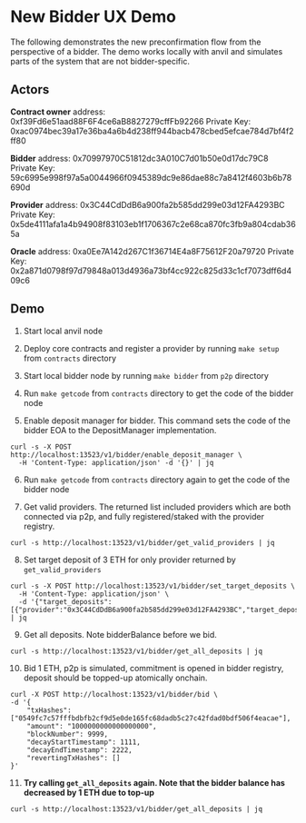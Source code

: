 # New Bidder UX Demo

The following demonstrates the new preconfirmation flow from the perspective of a bidder. The demo works locally with anvil and simulates parts of the system that are not bidder-specific.

## Actors

**Contract owner** address: 0xf39Fd6e51aad88F6F4ce6aB8827279cffFb92266
Private Key: 0xac0974bec39a17e36ba4a6b4d238ff944bacb478cbed5efcae784d7bf4f2ff80

**Bidder** address: 0x70997970C51812dc3A010C7d01b50e0d17dc79C8
Private Key: 59c6995e998f97a5a0044966f0945389dc9e86dae88c7a8412f4603b6b78690d

**Provider** address: 0x3C44CdDdB6a900fa2b585dd299e03d12FA4293BC
Private Key: 0x5de4111afa1a4b94908f83103eb1f1706367c2e68ca870fc3fb9a804cdab365a

**Oracle** address: 0xa0Ee7A142d267C1f36714E4a8F75612F20a79720
Private Key: 0x2a871d0798f97d79848a013d4936a73bf4cc922c825d33c1cf7073dff6d409c6

## Demo

1. Start local anvil node
2. Deploy core contracts and register a provider by running `make setup` from `contracts` directory

3. Start local bidder node by running `make bidder` from `p2p` directory

4. Run `make getcode` from `contracts` directory to get the code of the bidder node

5. Enable deposit manager for bidder. This command sets the code of the bidder EOA to the DepositManager implementation.
  ```
  curl -s -X POST http://localhost:13523/v1/bidder/enable_deposit_manager \
    -H 'Content-Type: application/json' -d '{}' | jq
  ```

6. Run `make getcode` from `contracts` directory again to get the code of the bidder node

7. Get valid providers. The returned list included providers which are both connected via p2p, and fully registered/staked with the provider registry.

```
curl -s http://localhost:13523/v1/bidder/get_valid_providers | jq
```

8. Set target deposit of 3 ETH for only provider returned by `get_valid_providers`

```
curl -s -X POST http://localhost:13523/v1/bidder/set_target_deposits \
  -H 'Content-Type: application/json' \
  -d '{"target_deposits":[{"provider":"0x3C44CdDdB6a900fa2b585dd299e03d12FA4293BC","target_deposit":"3000000000000000000"}]}' | jq
```

9. Get all deposits. Note bidderBalance before we bid.

```
curl -s http://localhost:13523/v1/bidder/get_all_deposits | jq
```

10. Bid 1 ETH, p2p is simulated, commitment is opened in bidder registry, deposit should be topped-up atomically onchain.

```
curl -X POST http://localhost:13523/v1/bidder/bid \
-d '{
    "txHashes": ["0549fc7c57fffbdbfb2cf9d5e0de165fc68dadb5c27c42fdad0bdf506f4eacae"],
    "amount": "1000000000000000000",
    "blockNumber": 9999,
    "decayStartTimestamp": 1111,
    "decayEndTimestamp": 2222,
    "revertingTxHashes": []
}'
```

11. __Try calling `get_all_deposits` again. Note that the bidder balance has decreased by 1 ETH due to top-up__

```
curl -s http://localhost:13523/v1/bidder/get_all_deposits | jq
```
